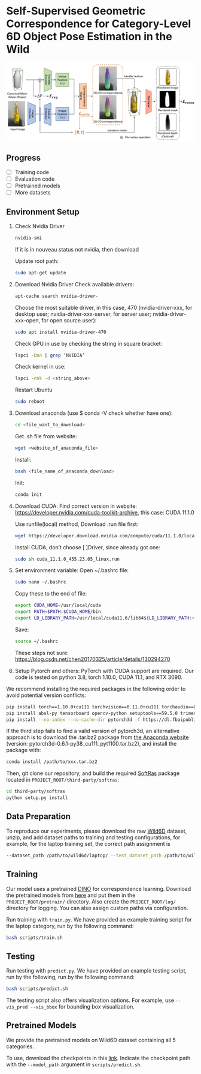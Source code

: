 # Self-Supervised Geometric Correspondence for Category-Level 6D Object Pose Estimation in the Wild

![method.jpg](assets/method.jpg)

## Progress

- [ ] Training code
- [ ] Evaluation code
- [ ] Pretrained models
- [ ] More datasets

## Environment Setup

1. Check Nvidia Driver
   ```sh
   nvidia-smi
   ```
   If it is in nouveau status not nvidia, then download

   Update root path:
   ```sh
   sudo apt-get update
   ```
   
2. Download Nvidia Driver
   Check available drivers:
   ```sh
   apt-cache search nvidia-driver-
   ```
   
   Choose the most suitable driver, in this case, 470 (nvidia-driver-xxx, for desktop user; nvidia-driver-xxx-server, for server user; nvidia-driver-xxx-open, for open source user):
   ```sh
   sudo apt install nvidia-driver-470
   ```

   Check GPU in use by checking the string in square bracket:
   ```sh
   lspci -Dnn | grep ‘NVIDIA’
   ```

   Check kernel in use:
   ```sh
   lspci -nnk -d <string_above>
   ```

   Restart Ubuntu
   ```sh
   sudo reboot
   ```
   
3. Download anaconda (use $ conda -V check whether have one):
   ```sh
   cd <file_want_to_download>
   ```

   Get .sh file from website:
   ```sh
   wget <website_of_anaconda_file>
   ```

   Install:
   ```sh
   bash <file_name_of_anaconda_download>
   ```

   Init:
   ```sh
   conda init
   ```
   
4. Download CUDA:
   Find correct version in website: https://developer.nvidia.com/cuda-toolkit-archive, this case: CUDA 11.1.0

   Use runfile(local) method, Download .run file first:
   ```sh
   wget https://developer.download.nvidia.com/compute/cuda/11.1.0/local_installers/cuda_11.1.0_455.23.05_linux.run
   ```

   Install CUDA, don’t choose [ ]Driver, since already got one:
   ```sh
   sudo sh cuda_11.1.0_455.23.05_linux.run
   ```
   
5. Set environment variable:
   Open ~/.bashrc file:
   ```sh
   sudo nano ~/.bashrc
   ```
   Copy these to the end of file:
   ```sh
   export CUDA_HOME=/usr/local/cuda
   export PATH=$PATH:$CUDA_HOME/bin
   export LD_LIBRARY_PATH=/usr/local/cuda11.6/lib64${LD_LIBRARY_PATH:+:${LD_LIBRARY_PATH}}
   ```

   Save:
   ```sh
   source ~/.bashrc
   ```
   These steps not sure: https://blog.csdn.net/chen20170325/article/details/130294270

6. Setup Pytorch and others:
PyTorch with CUDA support are required. Our code is tested on python 3.8, torch 1.10.0, CUDA 11.1, and RTX 3090.

We recommend installing the required packages in the following order to avoid potential version conflicts:
```sh
pip install torch==1.10.0+cu111 torchvision==0.11.0+cu111 torchaudio==0.10.0 -f https://download.pytorch.org/whl/torch_stable.html
pip install absl-py tensorboard opencv-python setuptools==59.5.0 trimesh kornia fvcore iopath matplotlib wandb scikit-learn scipy
pip install --no-index --no-cache-dir pytorch3d -f https://dl.fbaipublicfiles.com/pytorch3d/packaging/wheels/py38_cu111_pyt1100/download.html
```
If the third step fails to find a valid version of pytorch3d, an alternative approach is to download the .tar.bz2 package from [the Anaconda website](https://anaconda.org/pytorch3d/pytorch3d/files?sort=length&sort_order=desc&page=1) (version: pytorch3d-0.6.1-py38_cu111_pyt1100.tar.bz2), and install the package with:
```sh
conda install /path/to/xxx.tar.bz2
```
Then, git clone our repository, and build the required [SoftRas](https://github.com/ShichenLiu/SoftRas) package located in ```PROJECT_ROOT/third-party/softras```:
```sh
cd third-party/softras
python setup.py install
```

## Data Preparation

To reproduce our experiments, please download the raw [Wild6D](https://github.com/OasisYang/Wild6D) dataset, unzip, and add dataset paths to training and testing configurations, for example, for the laptop training set, the correct path assignment is 
```sh
--dataset_path /path/to/wild6d/laptop/ --test_dataset_path /path/to/wild6d/test_set/laptop/
```

## Training
Our model uses a pretrained [DINO](https://github.com/facebookresearch/dino) for correspondence learning. Download the pretrained models from [here](https://drive.google.com/drive/folders/1MOeWKoHoBK9GH6jJ-BZPvD9rj9xQdWux?usp=share_link) and put them in the `PROJECT_ROOT/pretrain/` directory. Also create the ```PROJECT_ROOT/log/``` directory for logging. You can also assign custom paths via configuration.

Run training with ```train.py```. We have provided an example training script for the laptop category, run by the following command:
```sh
bash scripts/train.sh
```

## Testing
Run testing with ```predict.py```. We have provided an example testing script, run by the following, run by the following command:
```sh
bash scripts/predict.sh
```
The testing script also offers visualization options. For example, use ```--vis_pred --vis_bbox``` for bounding box visualization.

## Pretrained Models

We provide the pretrained models on Wild6D dataset containing all 5 categories. 

To use, download the checkpoints in this [link](https://drive.google.com/drive/folders/1m9JwibSun0GTHRcfHoVLBLmPc3DWqy0Q?usp=share_link). Indicate the checkpoint path with the ```--model_path``` argument in ```scripts/predict.sh```. 



